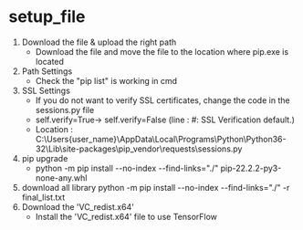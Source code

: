 # setup_file

1. Download the file & upload the right path
   - Download the file and move the file to the location where pip.exe is located
2. Path Settings
   - Check the "pip list" is working in cmd
3. SSL Settings
   - If you do not want to verify SSL certificates, change the code in the sessions.py file
   - self.verify=True-> self.verify=False (line : #: SSL Verification default.)
   - Location : C:\Users\{user_name}\AppData\Local\Programs\Python\Python36-32\Lib\site-packages\pip\_vendor\requests\sessions.py
5. pip upgrade
    - python -m pip install --no-index --find-links="./" pip-22.2.2-py3-none-any.whl
6. download all library
python -m pip install --no-index --find-links="./" -r final_list.txt
7. Download the 'VC_redist.x64'
    - Install the 'VC_redist.x64' file to use TensorFlow 

